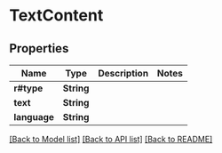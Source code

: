 # TextContent

## Properties

Name | Type | Description | Notes
------------ | ------------- | ------------- | -------------
**r#type** | **String** |  | 
**text** | **String** |  | 
**language** | **String** |  | 

[[Back to Model list]](../README.md#documentation-for-models) [[Back to API list]](../README.md#documentation-for-api-endpoints) [[Back to README]](../README.md)


